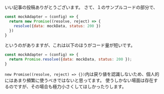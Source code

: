 いい記事の投稿ありがとうございます。
さて、１のサンプルコードの部分で、

```js
const mockAdapter = (config) => {
  return new Promise((resolve, reject) => {
    resolve({data: mockData, status: 200 })
  })
}
```

というのがありますが、これは以下のほうがコード量が短いです。

```js
const mockAdapter = (config) => {
  return Promise.resolve({data: mockData, status: 200 });
}
```

`new Promise((resolve, reject) => {})`内は戻り値を認識しないため、個人的にはあまり頻繁に使うべきではないと思ってます。
使うしかない場面は存在するのですが、その場合も極力小さくしてほしかったりします。
